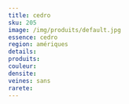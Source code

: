 ```yaml
---
title: cedro 
sku: 205
image: /img/produits/default.jpg
essence: cedro 
region: amériques
details: 
produits:
couleur: 
densite: 
veines: sans
rarete: 
---
```

